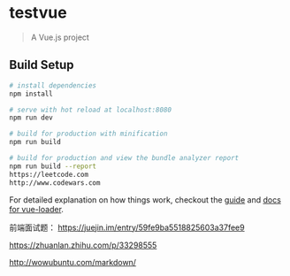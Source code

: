 # testvue

> A Vue.js project

## Build Setup

``` bash
# install dependencies
npm install

# serve with hot reload at localhost:8080
npm run dev

# build for production with minification
npm run build

# build for production and view the bundle analyzer report
npm run build --report
https://leetcode.com
http://www.codewars.com
```

For detailed explanation on how things work, checkout the [guide](http://vuejs-templates.github.io/webpack/) and [docs for vue-loader](http://vuejs.github.io/vue-loader).

前端面试题：
https://juejin.im/entry/59fe9ba5518825603a37fee9

https://zhuanlan.zhihu.com/p/33298555

http://wowubuntu.com/markdown/

